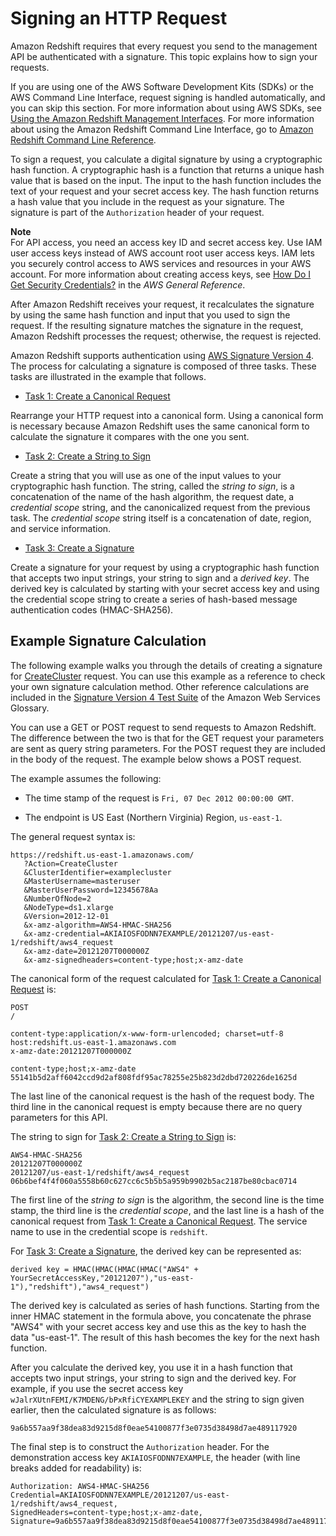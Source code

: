 # Signing an HTTP Request<a name="amazon-redshift-signing-requests"></a>

Amazon Redshift requires that every request you send to the management API be authenticated with a signature\. This topic explains how to sign your requests\. 

If you are using one of the AWS Software Development Kits \(SDKs\) or the AWS Command Line Interface, request signing is handled automatically, and you can skip this section\. For more information about using AWS SDKs, see [Using the Amazon Redshift Management Interfaces](using-aws-sdk.md)\. For more information about using the Amazon Redshift Command Line Interface, go to [Amazon Redshift Command Line Reference](http://docs.aws.amazon.com/cli/latest/reference/redshift/index.html)\.

To sign a request, you calculate a digital signature by using a cryptographic hash function\. A cryptographic hash is a function that returns a unique hash value that is based on the input\. The input to the hash function includes the text of your request and your secret access key\. The hash function returns a hash value that you include in the request as your signature\. The signature is part of the `Authorization` header of your request\.

**Note**  
 For API access, you need an access key ID and secret access key\. Use IAM user access keys instead of AWS account root user access keys\. IAM lets you securely control access to AWS services and resources in your AWS account\. For more information about creating access keys, see [How Do I Get Security Credentials?](http://docs.aws.amazon.com/general/latest/gr/getting-aws-sec-creds.html) in the *AWS General Reference*\. 

After Amazon Redshift receives your request, it recalculates the signature by using the same hash function and input that you used to sign the request\. If the resulting signature matches the signature in the request, Amazon Redshift processes the request; otherwise, the request is rejected\. 

Amazon Redshift supports authentication using [AWS Signature Version 4](http://docs.aws.amazon.com/general/latest/gr/signature-version-4.html)\. The process for calculating a signature is composed of three tasks\. These tasks are illustrated in the example that follows\.

+   [Task 1: Create a Canonical Request](http://docs.aws.amazon.com/general/latest/gr/sigv4-create-canonical-request.html)

  Rearrange your HTTP request into a canonical form\. Using a canonical form is necessary because Amazon Redshift uses the same canonical form to calculate the signature it compares with the one you sent\. 

+   [Task 2: Create a String to Sign](http://docs.aws.amazon.com/general/latest/gr/sigv4-create-string-to-sign.html)

  Create a string that you will use as one of the input values to your cryptographic hash function\. The string, called the *string to sign*, is a concatenation of the name of the hash algorithm, the request date, a *credential scope* string, and the canonicalized request from the previous task\. The *credential scope* string itself is a concatenation of date, region, and service information\.

+   [Task 3: Create a Signature](http://docs.aws.amazon.com/general/latest/gr/sigv4-calculate-signature.html)

  Create a signature for your request by using a cryptographic hash function that accepts two input strings, your string to sign and a *derived key*\. The derived key is calculated by starting with your secret access key and using the credential scope string to create a series of hash\-based message authentication codes \(HMAC\-SHA256\)\. 

## Example Signature Calculation<a name="example-signature-calculation"></a>

The following example walks you through the details of creating a signature for [CreateCluster](http://docs.aws.amazon.com/redshift/latest/APIReference/API_CreateCluster.html) request\. You can use this example as a reference to check your own signature calculation method\. Other reference calculations are included in the [Signature Version 4 Test Suite](http://docs.aws.amazon.com/general/latest/gr/signature-v4-test-suite.html) of the Amazon Web Services Glossary\. 

You can use a GET or POST request to send requests to Amazon Redshift\. The difference between the two is that for the GET request your parameters are sent as query string parameters\. For the POST request they are included in the body of the request\. The example below shows a POST request\.

The example assumes the following:

+ The time stamp of the request is `Fri, 07 Dec 2012 00:00:00 GMT`\.

+ The endpoint is US East \(Northern Virginia\) Region, `us-east-1`\.

The general request syntax is: 

```
https://redshift.us-east-1.amazonaws.com/
   ?Action=CreateCluster
   &ClusterIdentifier=examplecluster
   &MasterUsername=masteruser
   &MasterUserPassword=12345678Aa
   &NumberOfNode=2
   &NodeType=ds1.xlarge
   &Version=2012-12-01
   &x-amz-algorithm=AWS4-HMAC-SHA256
   &x-amz-credential=AKIAIOSFODNN7EXAMPLE/20121207/us-east-1/redshift/aws4_request
   &x-amz-date=20121207T000000Z
   &x-amz-signedheaders=content-type;host;x-amz-date
```

The canonical form of the request calculated for [Task 1: Create a Canonical Request](#SignatureCalculationTask1) is:

```
POST
/

content-type:application/x-www-form-urlencoded; charset=utf-8
host:redshift.us-east-1.amazonaws.com
x-amz-date:20121207T000000Z

content-type;host;x-amz-date
55141b5d2aff6042ccd9d2af808fdf95ac78255e25b823d2dbd720226de1625d
```

The last line of the canonical request is the hash of the request body\. The third line in the canonical request is empty because there are no query parameters for this API\. 

The string to sign for [Task 2: Create a String to Sign](#SignatureCalculationTask2) is:

```
AWS4-HMAC-SHA256
20121207T000000Z
20121207/us-east-1/redshift/aws4_request
06b6bef4f4f060a5558b60c627cc6c5b5b5a959b9902b5ac2187be80cbac0714
```

The first line of the *string to sign* is the algorithm, the second line is the time stamp, the third line is the *credential scope*, and the last line is a hash of the canonical request from [Task 1: Create a Canonical Request](#SignatureCalculationTask1)\. The service name to use in the credential scope is `redshift`\.

For [Task 3: Create a Signature](#SignatureCalculationTask3), the derived key can be represented as:

```
derived key = HMAC(HMAC(HMAC(HMAC("AWS4" + YourSecretAccessKey,"20121207"),"us-east-1"),"redshift"),"aws4_request")
```

The derived key is calculated as series of hash functions\. Starting from the inner HMAC statement in the formula above, you concatenate the phrase "AWS4" with your secret access key and use this as the key to hash the data "us\-east\-1"\. The result of this hash becomes the key for the next hash function\. 

After you calculate the derived key, you use it in a hash function that accepts two input strings, your string to sign and the derived key\. For example, if you use the secret access key `wJalrXUtnFEMI/K7MDENG/bPxRfiCYEXAMPLEKEY` and the string to sign given earlier, then the calculated signature is as follows:

```
9a6b557aa9f38dea83d9215d8f0eae54100877f3e0735d38498d7ae489117920
```

The final step is to construct the `Authorization` header\. For the demonstration access key `AKIAIOSFODNN7EXAMPLE`, the header \(with line breaks added for readability\) is:

```
Authorization: AWS4-HMAC-SHA256 Credential=AKIAIOSFODNN7EXAMPLE/20121207/us-east-1/redshift/aws4_request, 
SignedHeaders=content-type;host;x-amz-date, 
Signature=9a6b557aa9f38dea83d9215d8f0eae54100877f3e0735d38498d7ae489117920
```